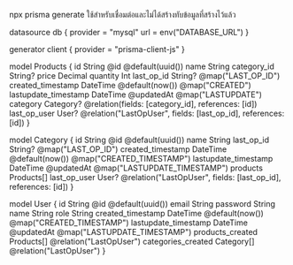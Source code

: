 npx prisma generate ใช้สำหรับเชื่อมต่อและไม่ได้สร้างทับข้อมูลที่สร้างไว้แล้ว

datasource db {
  provider = "mysql"
  url      = env("DATABASE_URL")
}

generator client {
  provider = "prisma-client-js"
}

model Products {
  id                     String       @id @default(uuid())
  name                   String
  category_id            String?
  price                  Decimal
  quantity               Int
  last_op_id             String?      @map("LAST_OP_ID")
  created_timestamp      DateTime     @default(now()) @map("CREATED")
  lastupdate_timestamp   DateTime     @updatedAt @map("LASTUPDATE")
  category               Category?    @relation(fields: [category_id], references: [id])
  last_op_user           User?        @relation("LastOpUser", fields: [last_op_id], references: [id])
}

model Category {
  id                     String       @id @default(uuid())
  name                   String
  last_op_id             String?      @map("LAST_OP_ID")
  created_timestamp      DateTime     @default(now()) @map("CREATED_TIMESTAMP")
  lastupdate_timestamp   DateTime     @updatedAt @map("LASTUPDATE_TIMESTAMP")
  products               Products[]
  last_op_user           User?        @relation("LastOpUser", fields: [last_op_id], references: [id])
}

model User {
  id                     String       @id @default(uuid())
  email                  String
  password               String
  name                   String
  role                   String
  created_timestamp      DateTime     @default(now()) @map("CREATED_TIMESTAMP")
  lastupdate_timestamp   DateTime     @updatedAt @map("LASTUPDATE_TIMESTAMP")
  products_created       Products[]    @relation("LastOpUser")
  categories_created     Category[]   @relation("LastOpUser")
}
